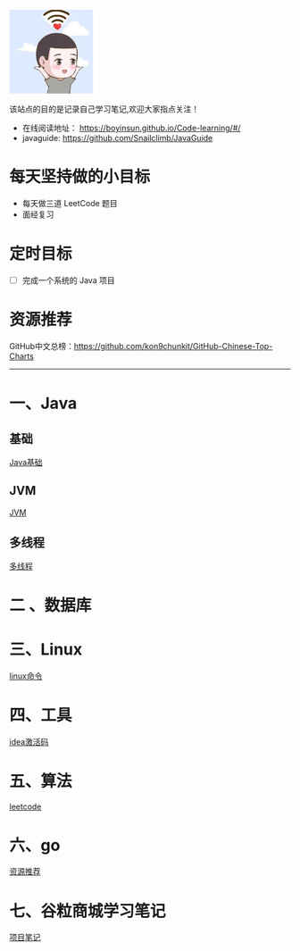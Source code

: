 ![logo](images/logo.jpg)                                                                                   

该站点的目的是记录自己学习笔记,欢迎大家指点关注！

* 在线阅读地址： https://boyinsun.github.io/Code-learning/#/
* javaguide: https://github.com/Snailclimb/JavaGuide

# 每天坚持做的小目标

* 每天做三道 LeetCode 题目
* 面经复习

# 定时目标

- [ ] 完成一个系统的 Java 项目

# 资源推荐

GitHub中文总榜：https://github.com/kon9chunkit/GitHub-Chinese-Top-Charts

---



# **一、Java**

## 基础

[Java基础](Java/Java基础)

## JVM

[JVM](Java/JVM)

## 多线程

[多线程](Java/多线程)

# **二 、数据库**

# **三、Linux**

[linux命令](Linux/linux)

# **四、工具**

[idea激活码](tools/tools)

# **五、算法**

[leetcode](算法/leetcode)

# **六、go**

[资源推荐](go/资源推荐)

# **七、谷粒商城学习笔记**

[项目笔记](gulimail/guli)


